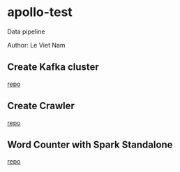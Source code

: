# apollo-test

Data pipeline

Author: Le Viet Nam

## Create Kafka cluster
[repo](https://github.com/namlv7197/kafka-cluster)

## Create Crawler
[repo](https://github.com/namlv7197/vietnamese-news-crawler)

## Word Counter with Spark Standalone
[repo](https://github.com/namlv7197/vietnamese-news-crawler-word-counter)
